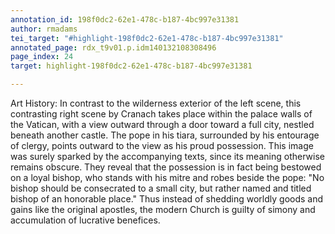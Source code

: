 ```yaml
---
annotation_id: 198f0dc2-62e1-478c-b187-4bc997e31381
author: rmadams
tei_target: "#highlight-198f0dc2-62e1-478c-b187-4bc997e31381"
annotated_page: rdx_t9v01.p.idm140132108308496
page_index: 24
target: highlight-198f0dc2-62e1-478c-b187-4bc997e31381

---
```

Art History: In contrast to the wilderness exterior of the left scene, this contrasting right scene by Cranach takes place within the palace walls of the Vatican, with a view outward through a door toward a full city, nestled beneath another castle.  The pope in his tiara, surrounded by his entourage of clergy, points outward to the view as his proud possession.  This image was surely sparked by the accompanying texts, since its meaning otherwise remains obscure.  They reveal that the possession is in fact being bestowed on a loyal bishop, who stands with his mitre and robes beside the pope: "No bishop should be consecrated to a small city, but rather named and titled bishop of an honorable place."  Thus instead of shedding worldly goods and gains like the original apostles, the modern Church is guilty of simony and accumulation of lucrative benefices.